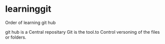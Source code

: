 # learninggit
Order of learning git hub

git hub is a Central repositary
Git is the tool.to Control versoning  of the  files or folders.
